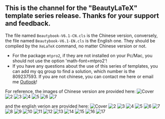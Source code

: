 ## This is the channel for the "BeautyLaTeX" template series release. Thanks for your support and feedback.
The file named `Beautybook-V6.1-CN.cls` is the Chinese version, conversely, the file named `Beautybook-V6.1-EN.cls` is the English one.
They should be complied by the `XeLaTeX` command, no matter Chinese version or not.
- For the package `mtpro2`, if they are not installed on your Pc/Mac, you should not use the option 'math-font=mtpro2'!
- If you have any questions about the use of this series of templates, you can add my qq group to find a solution, which number is the 809237593. If you are not chinese, you can contact me here or email me [Outlook](h1479840692@outlook.com)!

For reference, the images of Chinese version are provided here:
![Cover](https://github.com/BeautyLaTeX/latex-template/blob/master/cn/Beautybook-cn_page-0001.jpg)
![2](https://github.com/BeautyLaTeX/latex-template/blob/master/cn/Beautybook-cn_page-0003.jpg)
![3](https://github.com/BeautyLaTeX/latex-template/blob/master/cn/Beautybook-cn_page-0004.jpg)
![4](https://github.com/BeautyLaTeX/latex-template/blob/master/cn/Beautybook-cn_page-0005.jpg)
![5](https://github.com/BeautyLaTeX/latex-template/blob/master/cn/Beautybook-cn_page-0006.jpg)
![6](https://github.com/BeautyLaTeX/latex-template/blob/master/cn/Beautybook-cn_page-0007.jpg)
![7](https://github.com/BeautyLaTeX/latex-template/blob/master/cn/Beautybook-cn_page-0010.jpg)


and the english verion are provided here:
![Cover](https://github.com/BeautyLaTeX/latex-template/blob/master/en/Beautybook-en_page-0001.jpg)
![2](https://github.com/BeautyLaTeX/latex-template/blob/master/en/Beautybook-en_page-0003.jpg)
![3](https://github.com/BeautyLaTeX/latex-template/blob/master/en/Beautybook-en_page-0004.jpg)
![4](https://github.com/BeautyLaTeX/latex-template/blob/master/en/Beautybook-en_page-0005.jpg)
![5](https://github.com/BeautyLaTeX/latex-template/blob/master/en/Beautybook-en_page-0006.jpg)
![6](https://github.com/BeautyLaTeX/latex-template/blob/master/en/Beautybook-en_page-0007.jpg)
![7](https://github.com/BeautyLaTeX/latex-template/blob/master/en/Beautybook-en_page-0009.jpg)
![8](https://github.com/BeautyLaTeX/latex-template/blob/master/en/Beautybook-en_page-0010.jpg)
![9](https://github.com/BeautyLaTeX/latex-template/blob/master/en/Beautybook-en_page-0011.jpg)
![10](https://github.com/BeautyLaTeX/latex-template/blob/master/en/Beautybook-en_page-0012.jpg)
![11](https://github.com/BeautyLaTeX/latex-template/blob/master/en/Beautybook-en_page-0013.jpg)
![12](https://github.com/BeautyLaTeX/latex-template/blob/master/en/Beautybook-en_page-0014.jpg)
![13](https://github.com/BeautyLaTeX/latex-template/blob/master/en/Beautybook-en_page-0015.jpg)
![14](https://github.com/BeautyLaTeX/latex-template/blob/master/en/Beautybook-en_page-0016.jpg)
![15](https://github.com/BeautyLaTeX/latex-template/blob/master/en/Beautybook-en_page-0017.jpg)
![16](https://github.com/BeautyLaTeX/latex-template/blob/master/en/Beautybook-en_page-0018.jpg)
![17](https://github.com/BeautyLaTeX/latex-template/blob/master/en/Beautybook-en_page-0020.jpg)
